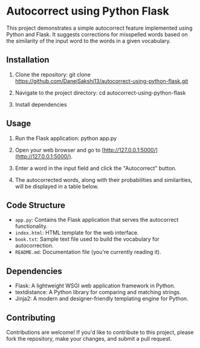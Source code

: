# Autocorrect using Python Flask

This project demonstrates a simple autocorrect feature implemented using Python and Flask. It suggests corrections for misspelled words based on the similarity of the input word to the words in a given vocabulary.

## Installation

1. Clone the repository:
git clone https://github.com/DanejSakshi13/autocorrect-using-python-flask.git


2. Navigate to the project directory:
cd autocorrect-using-python-flask

3. Install dependencies


## Usage

1. Run the Flask application:
python app.py


2. Open your web browser and go to [http://127.0.0.1:5000/](http://127.0.0.1:5000/).

3. Enter a word in the input field and click the "Autocorrect" button.

4. The autocorrected words, along with their probabilities and similarities, will be displayed in a table below.

## Code Structure

- `app.py`: Contains the Flask application that serves the autocorrect functionality.
- `index.html`: HTML template for the web interface.
- `book.txt`: Sample text file used to build the vocabulary for autocorrection.
- `README.md`: Documentation file (you're currently reading it).

## Dependencies

- Flask: A lightweight WSGI web application framework in Python.
- textdistance: A Python library for comparing and matching strings.
- Jinja2: A modern and designer-friendly templating engine for Python.

## Contributing

Contributions are welcome! If you'd like to contribute to this project, please fork the repository, make your changes, and submit a pull request.


